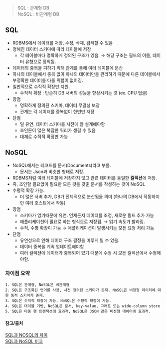 > SQL : 관계형 DB <br>
> NoSQL : 비관계형 DB

## SQL

- RDBMS에서 데이터를 저장, 수정, 삭제, 검색할 수 있음
- 정해진 데이터 스키마에 따라 테이블에 저장
  - 각 테이블마다 명확하게 정의된 구조가 있음. → 해당 구조는 필드의 이름, 데이터 유형으로 정의됨. 
- 데이터의 중복을 피하기 위해 관계를 통해 여러 테이블에 분산
- 하나의 테이블에서 중복 없이 하나의 데이터만을 관리하기 때문에 다른 테이블에서 부정확한 데이터를 다룰 위험이 없어짐.
- 일반적으로 수직적 확장만 지원.
  - 수직적 확장 : 단순히 DB 서버의 성능을 향상시키는 것 (ex. CPU 업글)
- 장점
  - 명확하게 정의된 스키마, 데이터 무결성 보장
  - 관계는 각 데이터를 중복없이 한번만 저장
- 단점
  - 덜 유연. 데이터 스키마를 사전에 잘 설계해야함
  - 조인문이 많은 복잡한 쿼리가 생길 수 있음
  - 대체로 수직적 확장만 가능

## NoSQL

- NoSQL에서는 레코드를 문서(Documents)라고 부름.
    - 문서는 Json과 비슷한 형태로 저장.
- RDBMS처럼 여러 테이블에 저장하지 않고 관련 데이터를 동일한 **컬렉션**에 저장.
- 즉, 조인할 필요없이 필요한 모든 것을 갖춘 문서를 작성하는 것이 NoSQL
- 수평적 확장 가능.
    - 더 많은 서버 추가, DB가 전체적으로 분산됨을 의미 (하나의 DB에서 작동하지만 여러 호스트에서 작동)
- 장점
    - 스키마가 없기때문에 유연. 언제든지 데이터를 조정, 새로운 필드 추가 가능
    - 애플리케이션이 필요로 하는 형식으로 저장됨. → 읽기 속도가 빨라짐.
    - 수직, 수평 확장이 가능 → 애플리케이션이 발생시키는 모든 요청 처리 가능
- 단점
    - 유연성으로 인해 데이터 구조 결정을 미루게 될 수 있음.
    - 데이터 중복을 계속 업데이트해야함
    - 여러 컬렉션에 데이터가 중복되어 있기 때문에 수정 시 모든 컬렉션에서 수정해야함. 

### 차이점 요약
    1. SQL은 관계형, NoSQL은 비관계형
    2. SQL은 구조화된 언어를 사용, 사전 정의된 스키마가 존재. NoSQL은 비정형 데이터에 대한 동적 스키마가 존재.
    3. SQL은 수직적 확장이 가능, NoSQL은 수평적 확장이 가능.
    4. SQL은 테이블 기반, NoSQL은 문서, key-value, 그래프 또는 wide-column store
    5. SQL은 다중 행 트랜잭션에 효과적, NoSQL은 JSON 같은 비정형 데이터에 효과적.

#### 참고/출처
[SQL과 NOSQL의 차이](https://gyoogle.dev/blog/computer-science/data-base/SQL%20&%20NOSQL.html)<br>
[SQL과 NoSQL 비교](https://www.integrate.io/ko/blog/sql-vs-nosql-5-critical-differences-ko/)